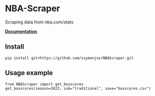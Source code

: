 # NBA-Scraper
Scraping data from nba.com/stats

**[Documentation](docs.md)**

## Install 
```
pip install git+https://github.com/szymonjoz/NBAScraper.git
```

## Usage example 
```
from NBAScraper import get_boxscores
get_boxscores(season=2023, sub="traditional", save="boxscores.csv")
```
